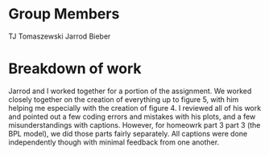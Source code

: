 # Group Members
TJ Tomaszewski
Jarrod Bieber
# Breakdown of work
Jarrod and I worked together for a portion of the assignment. We worked closely together on the creation of everything up to figure 5, with him helping me especially with the creation of figure 4. I reviewed all of his work and pointed out a few coding errors and mistakes with his plots, and a few misunderstandings with captions. However, for homeowrk part 3 part 3 (the BPL model), we did those parts fairly separately. All captions were done independently though with minimal feedback from one another. 
